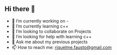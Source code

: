 ## Hi there 👋


- 🔭 I’m currently working on -
- 🌱 I’m currently learning c++
- 👯 I’m looking to collaborate on Projects
- 🤔 I’m looking for help with learning c++
- 💬 Ask me about my previous projects
- 📫 How to reach me: riquelme.fausto@gmail.com

